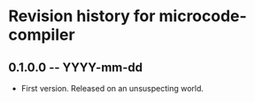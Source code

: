 # Revision history for microcode-compiler

## 0.1.0.0 -- YYYY-mm-dd

* First version. Released on an unsuspecting world.
